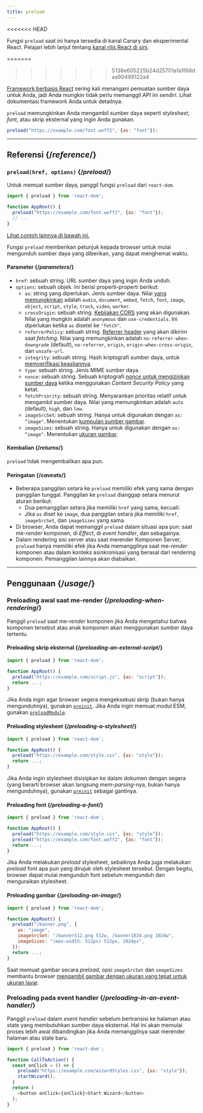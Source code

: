 ```yaml
---
title: preload
---
```


<<<<<<< HEAD
<Canary>

Fungsi `preload` saat ini hanya tersedia di kanal Canary dan eksperimental React. Pelajari lebih lanjut tentang [kanal rilis React di sini](/community/versioning-policy#all-release-channels).

</Canary>

=======
>>>>>>> 5138e605225b24d25701a1a1f68daa90499122a4
<Note>

[Framework berbasis React](/learn/start-a-new-react-project) sering kali menangani pemuatan sumber daya untuk Anda, jadi Anda mungkin tidak perlu memanggil API ini sendiri. Lihat dokumentasi framework Anda untuk detailnya.

</Note>

<Intro>

`preload` memungkinkan Anda mengambil sumber daya seperti *stylesheet*, *font*, atau skrip eksternal yang ingin Anda gunakan.

```js
preload("https://example.com/font.woff2", {as: "font"});
```

</Intro>

<InlineToc />

---

## Referensi {/*reference*/}

### `preload(href, options)` {/*preload*/}

Untuk memuat sumber daya, panggil fungsi `preload` dari `react-dom`.

```js
import { preload } from 'react-dom';

function AppRoot() {
  preload("https://example.com/font.woff2", {as: "font"});
  // ...
}

```

[Lihat contoh lainnya di bawah ini.](#usage)

Fungsi `preload` memberikan petunjuk kepada browser untuk mulai mengunduh sumber daya yang diberikan, yang dapat menghemat waktu.

#### Parameter {/*parameters*/}

* `href`: sebuah string. URL sumber daya yang ingin Anda unduh.
* `options`: sebuah objek. Ini berisi properti-properti berikut:
  *  `as`: string yang diperlukan. Jenis sumber daya. Nilai [yang memungkinkan](https://developer.mozilla.org/en-US/docs/Web/HTML/Element/link#as) adalah `audio`, `document`, `embed`, `fetch`, `font`, `image`, `object`, `script`, `style`, `track`, `video`, `worker`.
  *  `crossOrigin`: sebuah string. [Kebijakan CORS](https://developer.mozilla.org/en-US/docs/Web/HTML/Attributes/crossorigin) yang akan digunakan. Nilai yang mungkin adalah `anonymous` dan `use-credentials`. Ini diperlukan ketika `as` disetel ke `"fetch"`.
  *  `referrerPolicy`: sebuah string. [Referrer header](https://developer.mozilla.org/en-US/docs/Web/HTML/Element/link#referrerpolicy) yang akan dikirim saat *fetching*. Nilai yang memungkinkan adalah `no-referrer-when-downgrade` (default), `no-referrer`, `origin`, `origin-when-cross-origin`, dan `unsafe-url`.
  *  `integrity`: sebuah string. Hash kriptografi sumber daya, untuk [memverifikasi keasliannya](https://developer.mozilla.org/en-US/docs/Web/Security/Subresource_Integrity).
  *  `type`: sebuah string. Jenis MIME sumber daya.
  *  `nonce`: sebuah string. Sebuah kriptografi [*nonce* untuk mengizinkan sumber daya](https://developer.mozilla.org/en-US/docs/Web/HTML/Global_attributes/nonce) ketika menggunakan *Content Security Policy* yang ketat.
  *  `fetchPriority`: sebuah string. Menyarankan prioritas relatif untuk mengambil sumber daya. Nilai yang memungkinkan adalah `auto` (default), `high`, dan `low`.
  *  `imageSrcSet`: sebuah string. Hanya untuk digunakan dengan `as: “image"`. Menentukan [kumpulan sumber gambar](https://developer.mozilla.org/en-US/docs/Learn/HTML/Multimedia_and_embedding/Responsive_images).
  *  `imageSizes`: sebuah string. Hanya untuk digunakan dengan `as: “image"`. Menentukan [ukuran gambar](https://developer.mozilla.org/en-US/docs/Learn/HTML/Multimedia_and_embedding/Responsive_images).

#### Kembalian {/*returns*/}

`preload` tidak mengembalikan apa pun.

#### Peringatan {/*caveats*/}

* Beberapa panggilan setara ke `preload` memiliki efek yang sama dengan panggilan tunggal. Panggilan ke `preload` dianggap setara menurut aturan berikut:
  * Dua pemanggilan setara jika memiliki `href` yang sama, kecuali:
  * Jika `as` diset ke `image`, dua panggilan setara jika memiliki `href`, `imageSrcSet`, dan `imageSizes` yang sama.
* Di browser, Anda dapat memanggil `preload` dalam situasi apa pun: saat me-*render* komponen, di *Effect*, di *event handler*, dan sebagainya.
* Dalam rendering sisi server atau saat merender Komponen Server, `preload` hanya memiliki efek jika Anda memanggilnya saat me-*render* komponen atau dalam konteks asinkronisasi yang berasal dari rendering komponen. Pemanggilan lainnya akan diabaikan.

---

## Penggunaan {/*usage*/}

### Preloading awal saat me-render {/*preloading-when-rendering*/}

Panggil `preload` saat me-*render* komponen jika Anda mengetahui bahwa komponen tersebut atau anak komponen akan menggunakan sumber daya tertentu.

<Recipes titleText="Examples of preloading">

#### Preloading skrip eksternal {/*preloading-an-external-script*/}

```js
import { preload } from 'react-dom';

function AppRoot() {
  preload("https://example.com/script.js", {as: "script"});
  return ...;
}
```

Jika Anda ingin agar browser segera mengeksekusi skrip (bukan hanya mengunduhnya), gunakan [`preinit`](/reference/react-dom/preinit). Jika Anda ingin memuat modul ESM, gunakan [`preloadModule`](/reference/react-dom/preloadModule).

<Solution />

#### Preloading stylesheet {/*preloading-a-stylesheet*/}

```js
import { preload } from 'react-dom';

function AppRoot() {
  preload("https://example.com/style.css", {as: "style"});
  return ...;
}
```

Jika Anda ingin stylesheet disisipkan ke dalam dokumen dengan segera (yang berarti browser akan langsung mem-*parsing*-nya, bukan hanya mengunduhnya), gunakan [`preinit`](/reference/react-dom/preinit) sebagai gantinya.

<Solution />

#### Preloading font {/*preloading-a-font*/}

```js
import { preload } from 'react-dom';

function AppRoot() {
  preload("https://example.com/style.css", {as: "style"});
  preload("https://example.com/font.woff2", {as: "font"});
  return ...;
}
```

Jika Anda melakukan *preload* stylesheet, sebaiknya Anda juga melakukan *preload* font apa pun yang dirujuk oleh stylesheet tersebut. Dengan begitu, browser dapat mulai mengunduh font sebelum mengunduh dan menguraikan stylesheet.

<Solution />

#### Preloading gambar {/*preloading-an-image*/}

```js
import { preload } from 'react-dom';

function AppRoot() {
  preload("/banner.png", {
    as: "image",
    imageSrcSet: "/banner512.png 512w, /banner1024.png 1024w",
    imageSizes: "(max-width: 512px) 512px, 1024px",
  });
  return ...;
}
```

Saat memuat gambar secara *preload*, opsi `imageSrcSet` dan `imageSizes` membantu browser [mengambil gambar dengan ukuran yang tepat untuk ukuran layar](https://developer.mozilla.org/en-US/docs/Learn/HTML/Multimedia_and_embedding/Responsive_images).

<Solution />

</Recipes>

### Preloading pada event handler {/*preloading-in-an-event-handler*/}

Panggil `preload` dalam *event handler* sebelum bertransisi ke halaman atau state yang membutuhkan sumber daya eksternal. Hal ini akan memulai proses lebih awal dibandingkan jika Anda memanggilnya saat merender halaman atau state baru.

```js
import { preload } from 'react-dom';

function CallToAction() {
  const onClick = () => {
    preload("https://example.com/wizardStyles.css", {as: "style"});
    startWizard();
  }
  return (
    <button onClick={onClick}>Start Wizard</button>
  );
}
```
